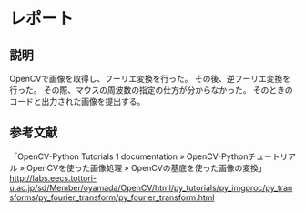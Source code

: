 # レポート
## 説明
OpenCVで画像を取得し、フーリエ変換を行った。
その後、逆フーリエ変換を行った。
その際、マウスの周波数の指定の仕方が分からなかった。
そのときのコードと出力された画像を提出する。

## 参考文献
「OpenCV-Python Tutorials 1 documentation » OpenCV-Pythonチュートリアル » OpenCVを使った画像処理 » OpenCVの基底を使った画像の変換」
http://labs.eecs.tottori-u.ac.jp/sd/Member/oyamada/OpenCV/html/py_tutorials/py_imgproc/py_transforms/py_fourier_transform/py_fourier_transform.html

